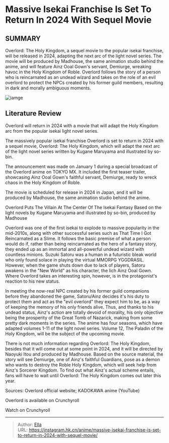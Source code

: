 # Massive Isekai Franchise Is Set To Return In 2024 With Sequel Movie


## SUMMARY 



  Overlord: The Holy Kingdom, a sequel movie to the popular isekai franchise, will be released in 2024, adapting the next arc of the light novel series.   The movie will be produced by Madhouse, the same animation studio behind the anime, and will feature Ainz Ooal Gown&#39;s servant, Demiurge, wreaking havoc in the Holy Kingdom of Roble.   Overlord follows the story of a person who is reincarnated as an undead wizard and takes on the role of an evil overlord to protect the NPCs created by his former guild members, resulting in dark and morally ambiguous moments.  

![iamge](https://static1.srcdn.com/wordpress/wp-content/uploads/2023/09/overlord.jpg)

## Literature Review

Overlord will return in 2024 with a movie that will adapt the Holy Kingdom arc from the popular isekai light novel series.




The massively popular isekai franchise Overlord is set to return in 2024 with a sequel movie, Overlord: The Holy Kingdom, which will adapt the next arc of the light novel series written by Kugane Maruyama and illustrated by so-bin.




The announcement was made on January 1 during a special broadcast of the Overlord anime on TOKYO MX. It included the first teaser trailer, showcasing Ainz Ooal Gown&#39;s faithful servant, Demiurge, ready to wreck chaos in the Holy Kingdom of Roble.


 

The movie is scheduled for release in 2024 in Japan, and it will be produced by Madhouse, the same animation studio behind the anime.


 Overlord Puts The Villain At The Center Of The Isekai Fantasy 
Based on the light novels by Kugane Maruyama and illustrated by so-bin, produced by Madhouse
          

Overlord was one of the first isekai to explode to massive popularity in the mid-2010s, along with other successful series such as That Time I Got Reincarnated as a Slime. It follows the basic premise of what a person would do if, rather than being reincarnated as the hero of a fantasy story, they ended up as an immortal and all-powerful undead wizard with countless minions. Suzuki Satoru was a human in a futuristic bleak world who only found solace in playing the virtual MMORPG YGGDRASIL. However, when the game shuts down due to lack of players, Satoru awakens in the &#34;New World&#34; as his character, the lich Ainz Ooal Gown. Where Overlord takes an interesting spin, however, is in the protagonist&#39;s reaction to his new status.




In meeting the now-real NPC created by his former guild companions before they abandoned the game, Satoru/Ainz decides it&#39;s his duty to protect them and act as the &#34;evil overlord&#34; they expect him to be, as a way of keeping the memory of his only friends alive. Thus, and thanks to his undead status, Ainz&#39;s action are totally devoid of morality, his only objective being the prosperity of the Great Tomb of Nazarick, making from some pretty dark moments in the series. The anime has four seasons, which have adapted volumes 1-11 of the light novel series. Volume 12, The Paladin of the Holy Kingdom, will be the subject of the upcoming movie.

          

There is not much information regarding Overlord: The Holy Kingdom, besides that it will come out at some point in 2024, and it will be directed by Naoyuki Itou and produced by Madhouse. Based on the source material, the story will see Demiurge, one of Ainz&#39;s faithful Guardians, pose as a demon who wants to destroy the Roble Holy Kingdom, which will seek help from Ainz&#39;s Sorcerer Kingdom. To find out what Ainz&#39;s actual scheme entails, fans will have to wait until Overlord: The Holy Kingdom comes out later this year.




Sources: Overlord official website; KADOKAWA anime (YouTube)

Overlord is available on Crunchyroll

Watch on Crunchyroll



---

> Author: [Ella](https://instagram.hk.cn/)  
> URL: https://instagram.hk.cn/anime/massive-isekai-franchise-is-set-to-return-in-2024-with-sequel-movie/  

